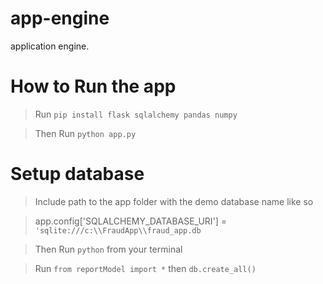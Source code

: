 # app-engine

application engine.

# How to Run the app

> Run `pip install flask sqlalchemy pandas numpy`

> Then Run `python app.py`

# Setup database

> Include path to the app folder with the demo database name like so

> app.config['SQLALCHEMY_DATABASE_URI'] = `'sqlite:///c:\\FraudApp\\fraud_app.db`

> Then Run `python` from your terminal

> Run `from reportModel import *` then `db.create_all()`

